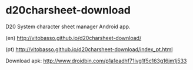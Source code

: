 # d20charsheet-download
D20 System character sheet manager Android app.

(en) http://vitobasso.github.io/d20charsheet-download/

(pt) http://vitobasso.github.io/d20charsheet-download/index_pt.html


Download apk:
http://www.droidbin.com/p1a1eadhf71ivg1f5c163g16jm1j533